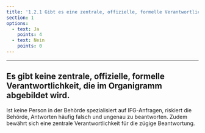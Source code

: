 ```yaml
---
title: '1.2.1 Gibt es eine zentrale, offizielle, formelle Verantwortlichkeit, die im Organigramm abgebildet wird?'
section: 1
options:
  - text: Ja
    points: 4
  - text: Nein
    points: 0
---
```

---

## Es gibt keine zentrale, offizielle, formelle Verantwortlichkeit, die im Organigramm abgebildet wird.

Ist keine Person in der Behörde spezialisiert auf IFG-Anfragen, riskiert die Behörde, Antworten häufig falsch und ungenau zu beantworten. Zudem bewährt sich eine zentrale Verantwortlichkeit für die zügige Beantwortung. 
